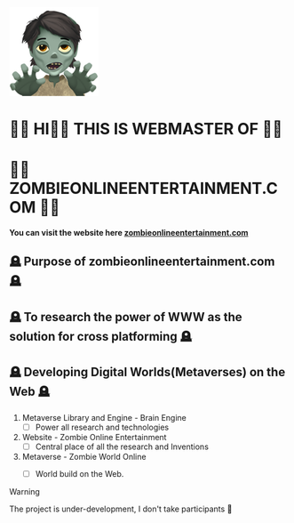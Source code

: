 
<!-- this is the cover image -->
![cover image for farmeroad.com](zombie.png)

#  🧟‍♂️  HI👋🏻 THIS IS WEBMASTER OF  🧟‍♂️ 
#  🧟‍♂️  **ZOMBIEONLINEENTERTAINMENT.COM**  🧟‍♂️

#### You can visit the website here [zombieonlineentertainment.com](https://zombieonlineentertainment.com/)

## 🪦  Purpose of zombieonlineentertainment.com  🪦
## 🪦  To research the power of WWW as the solution for cross platforming 🪦
## 🪦  Developing Digital Worlds(Metaverses) on the Web 🪦
 

1. Metaverse Library and Engine - Brain Engine
      - [ ] Power all research and technologies
  
2. Website - Zombie Online Entertainment
      - [ ] Central place of all the research and Inventions
  
3. Metaverse - Zombie World Online
      - [ ] World build on the Web.
            

> [!WARNING]
> The project is under-development, I don't take participants 🦇
